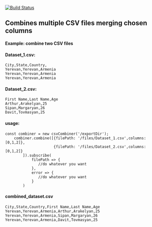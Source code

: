 [![Build Status](https://travis-ci.org/devslaw/node-csv-combiner.svg?branch=master)](https://travis-ci.org/devslaw/node-csv-combiner)

## Combines multiple CSV files merging chosen columns

#### Example: combine two CSV files
#### Dataset_1.csv:
    City,State,Country,
    Yerevan,Yerevan,Armenia
    Yerevan,Yerevan,Armenia
    Yerevan,Yerevan,Armenia
#### Dataset_2.csv:
    First Name,Last Name,Age
    Arthur,Arakelyan,25
    Sipan,Margaryan,26
    Davit,Tovmasyan,25

#### usage:
    const combiner = new csvCombiner('/exportDir');
        combiner.combine([{filePath: '/files/Dataset_1.csv',columns: [0,1,2]},
                          {filePath: '/files/Dataset_2.csv',columns: [0,1,2]}
            ]).subscribe(
                filePath => {
                   //do whatever you want
                },
                error => {
                   //do whatever you want
                }
            )

#### combined_dataset.csv
    City,State,Country,First Name,Last Name,Age
    Yerevan,Yerevan,Armenia,Arthur,Arakelyan,25
    Yerevan,Yerevan,Armenia,Sipan,Margaryan,26
    Yerevan,Yerevan,Armenia,Davit,Tovmasyan,25
